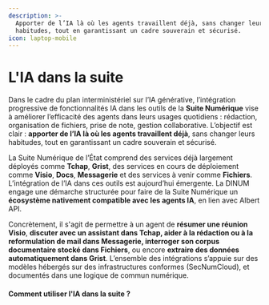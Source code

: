 ```yaml
---
description: >-
  Apporter de l’IA là où les agents travaillent déjà, sans changer leurs
  habitudes, tout en garantissant un cadre souverain et sécurisé.
icon: laptop-mobile
---
```


# L'IA dans la suite

Dans le cadre du plan interministériel sur l’IA générative, l’intégration progressive de fonctionnalités IA dans les outils de la **Suite Numérique** vise à améliorer l’efficacité des agents dans leurs usages quotidiens : rédaction, organisation de fichiers, prise de note, gestion collaborative. L’objectif est clair : **apporter de l’IA là où les agents travaillent déjà**, sans changer leurs habitudes, tout en garantissant un cadre souverain et sécurisé.

La Suite Numérique de l’État comprend des services déjà largement déployés comme **Tchap**, **Grist**, des services en cours de déploiement comme **Visio**, **Docs**, **Messagerie** et des services à venir comme **Fichiers**. L’intégration de l’IA dans ces outils est aujourd’hui émergente. La DINUM engage une démarche structurée pour faire de la Suite Numérique un **écosystème nativement compatible avec les agents IA**, en lien avec Albert API.

Concrètement, il s'agit de permettre à un agent de **résumer une réunion Visio**, **discuter avec un assistant dans Tchap, aider à la rédaction ou à la reformulation de mail dans Messagerie, interroger son corpus documentaire stocké dans Fichiers**, ou encore **extraire des données automatiquement dans Grist**. L’ensemble des intégrations s’appuie sur des modèles hébergés sur des infrastructures conformes (SecNumCloud), et documentés dans une logique de commun numérique.

#### Comment utiliser l'IA dans la suite ?&#x20;
